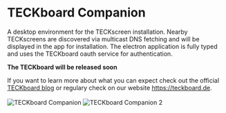 # TECKboard Companion
A desktop environment for the TECKscreen installation. Nearby TECKscreens are discovered via multicast DNS fetching and will be displayed in the app for installation.
The electron application is fully typed and uses the TECKboard oauth service for authentication.

__The TECKboard will be released soon__

If you want to learn more about what you can expect check out the official [TECKboard blog](https://medium.com/teckboard-blog) or regulary check on our website
https://teckboard.de.
<br></br>
![TECKboard Companion](https://i.ibb.co/GHWL8J6/Screenshot-2020-07-30-at-18-41-05.png)
![TECKboard Companion 2](https://i.ibb.co/Bz0MXqR/Screenshot-2020-07-30-at-18-41-22.png)
